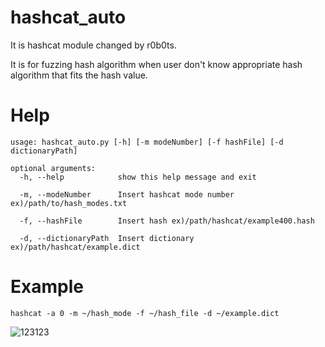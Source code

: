 # hashcat_auto

It is hashcat module changed by r0b0ts.

It is for fuzzing hash algorithm when user don't know appropriate hash algorithm that fits the hash value.

# Help

```
usage: hashcat_auto.py [-h] [-m modeNumber] [-f hashFile] [-d dictionaryPath]

optional arguments:
  -h, --help            show this help message and exit
  
  -m, --modeNumber      Insert hashcat mode number ex)/path/to/hash_modes.txt
  
  -f, --hashFile        Insert hash ex)/path/hashcat/example400.hash
  
  -d, --dictionaryPath  Insert dictionary ex)/path/hashcat/example.dict
```

# Example

  ``hashcat -a 0 -m ~/hash_mode -f ~/hash_file -d ~/example.dict``

![123123](https://github.com/user-attachments/assets/fb37f648-e1d6-4ea9-962f-83523dc945cc)
